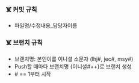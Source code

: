 ### ☠️ 커밋 규칙
* 파일명/수정내용_담당자이름

### ☠️ 브랜치 규칙
* 브랜치명: 본인이름 이니셜 소문자 (lhj#, jec#, msy#)
* Push할 때마다 브랜치명 {이니셜#++}로 브랜치 생성
* \# == 1부터 시작
